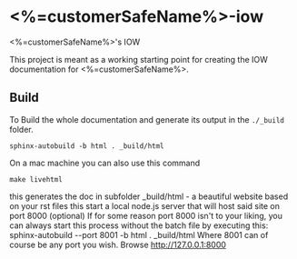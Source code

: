 # <%=customerSafeName%>-iow
<%=customerSafeName%>'s IOW 

This project is meant as a working starting point for creating the IOW documentation for <%=customerSafeName%>.

## Build
To Build the whole documentation and generate its output in the `./_build` folder.

    sphinx-autobuild -b html . _build/html

On a mac machine you can also use this command 

    make livehtml

this generates the doc in subfolder _build/html - a beautiful website based on your rst files
this start a local node.js server that will host said site on port 8000
(optional) If for some reason port 8000 isn't to your liking, you can always start this process without the batch file by executing this:
sphinx-autobuild --port 8001 -b html . _build/html
Where 8001 can of course be any port you wish. 
Browse http://127.0.0.1:8000